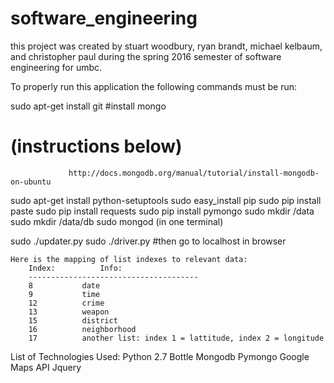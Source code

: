 # software_engineering
this project was created by stuart woodbury, ryan brandt, michael kelbaum, and christopher paul during the spring 2016 semester
of software engineering for umbc.

To properly run this application the following commands must be run:

sudo apt-get install git
#install mongo
#    (instructions below)
                 http://docs.mongodb.org/manual/tutorial/install-mongodb-on-ubuntu
sudo apt-get install python-setuptools
sudo easy_install pip
sudo pip install paste
sudo pip install requests
sudo pip install pymongo
sudo mkdir /data
sudo mkdir /data/db
sudo mongod (in one terminal)

sudo ./updater.py
sudo ./driver.py
#then go to localhost in browser


	Here is the mapping of list indexes to relevant data:
		Index:			Info:
		--------------------------------------
		8			date
		9			time
		12			crime
		13			weapon
		15			district
		16			neighborhood
		17			another list: index 1 = lattitude, index 2 = longitude


List of Technologies Used:
	Python 2.7
	Bottle
	Mongodb
	Pymongo
	Google Maps API
	Jquery
